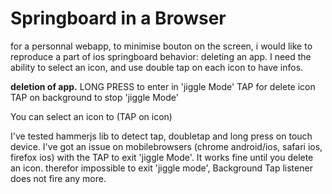 # Springboard in a Browser

for a personnal webapp, to minimise bouton on the screen, i would like to reproduce a part of ios springboard behavior: deleting an app.
I need the ability to select an icon, and use double tap on each icon to have infos.

**deletion of app.**
LONG PRESS to enter in 'jiggle Mode'
TAP for delete icon
TAP on background to stop 'jiggle Mode'

You can select an icon to (TAP on icon)

I've tested hammerjs lib to detect tap, doubletap and long press on touch device.
I've got an issue on mobilebrowsers (chrome android/ios, safari ios, firefox ios) with the TAP to exit 'jiggle Mode'.
It works fine until you delete an icon. therefor impossible to exit 'jiggle mode', Background Tap listener does not fire any more.
